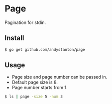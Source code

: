 # Page

Pagination for stdin.

## Install

```sh
$ go get github.com/andystanton/page
```

## Usage

* Page size and page number can be passed in.
* Default page size is 8.
* Page number starts from 1.

```sh
$ ls | page -size 5 -num 3
```
